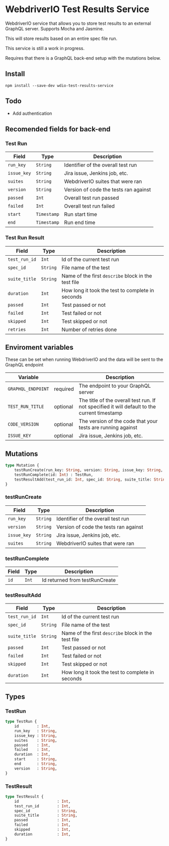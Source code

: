 # WebdriverIO Test Results Service

WebdriverIO service that allows you to store test results to an external GraphQL server. Supports Mocha and Jasmine.

This will store results based on an entire spec file run.

This service is still a work in progress.

Requires that there is a GraphQL back-end setup with the mutations below.

## Install

```
npm install --save-dev wdio-test-results-service
```

## Todo
- Add authentication

## Recomended fields for back-end

### Test Run

| Field       | Type        | Description                            |
| ------------|-------------|----------------------------------------|
| `run_key`   | `String`    | Identifier of the overall test run     |
| `issue_key` | `String`    | Jira issue, Jenkins job, etc.          |
| `suites`    | `String`    | WebdriverIO suites that were ran       |
| `version`   | `String`    | Version of code the tests ran against  |
| `passed`    | `Int`       | Overall test run passed                |
| `failed`    | `Int`       | Overall test run failed                |
| `start`     | `Timestamp` | Run start time                         |
| `end`       | `Timestamp` | Run end time                           |

### Test Run Result

| Field         | Type     | Description                                         |
| --------------|----------|-----------------------------------------------------|
| `test_run_id` | `Int`    | Id of the current test run                          |
| `spec_id`     | `String` | File name of the test                               |
| `suite_title` | `String` | Name of the first `describe` block in the test file |
| `duration`    | `Int`    | How long it took the test to complete in seconds    |
| `passed`      | `Int`    | Test passed or not                                  |
| `failed`      | `Int`    | Test failed or not                                  |
| `skipped`     | `Int`    | Test skipped or not                                 |
| `retries`     | `Int`    | Number of retries done                              |

## Enviroment variables

These can be set when running WebdriverIO and the data will be sent to the GraphQL endpoint

| Variable           |          | Description                                                                                  |
| -------------------|----------|----------------------------------------------------------------------------------------------|
| `GRAPHQL_ENDPOINT` | required | The endpoint to your GraphQL server                                                          |
| `TEST_RUN_TITLE`   | optional | The title of the overall test run. If not specified it will default to the current timestamp |
| `CODE_VERSION`     | optional | The version of the code that your tests are running against                                  |
| `ISSUE_KEY`        | optional | Jira issue, Jenkins job, etc.                                                                |

## Mutations

```graphql
type Mutation {
	testRunCreate(run_key: String, version: String, issue_key: String, suites: String) : TestRun,
	testRunComplete(id: Int) : TestRun,
	testResultAdd(test_run_id: Int, spec_id: String, suite_title: String, passed: Int, failed: Int, skipped: Int, duration: Int) : TestResult,
}
```

### testRunCreate

| Field       | Type        | Description                            |
| ------------|-------------|----------------------------------------|
| `run_key`   | `String`    | Identifier of the overall test run     |
| `version`   | `String`    | Version of code the tests ran against  |
| `issue_key` | `String`    | Jira issue, Jenkins job, etc.          |
| `suites`    | `String`    | WebdriverIO suites that were ran       |

### testRunComplete

| Field   | Type  | Description                    |
| --------|-------|--------------------------------|
| `id`    | `Int` | Id returned from testRunCreate |

### testResultAdd

| Field         | Type     | Description                                         |
| --------------|----------|-----------------------------------------------------|
| `test_run_id` | `Int`    | Id of the current test run                          |
| `spec_id`     | `String` | File name of the test                               |
| `suite_title` | `String` | Name of the first `describe` block in the test file |
| `passed`      | `Int`    | Test passed or not                                  |
| `failed`      | `Int`    | Test failed or not                                  |
| `skipped`     | `Int`    | Test skipped or not                                 |
| `duration`    | `Int`    | How long it took the test to complete in seconds    |

## Types

### TestRun

```graphql
type TestRun {
	id        : Int,
	run_key   : String,
	issue_key : String,
	suites    : String,
	passed    : Int,
	failed    : Int,
	duration  : Int,
	start     : String,
	end       : String,
	version   : String,
}
```

### TestResult

```graphql
type TestResult {
	id                 : Int,
	test_run_id        : Int,
	spec_id            : String,
	suite_title        : String,
	passed             : Int,
	failed             : Int,
	skipped            : Int,
	duration           : Int,
}
```
